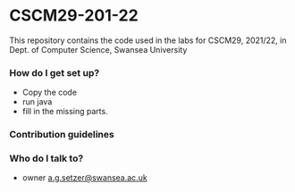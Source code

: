 # CSCM29-201-22
This repository contains the code used in the labs for CSCM29, 2021/22, in Dept. of Computer Science, Swansea University

### How do I get set up? ###

* Copy the code
* run java
* fill in the missing parts.

### Contribution guidelines ###

### Who do I talk to? ###

* owner a.g.setzer@swansea.ac.uk


